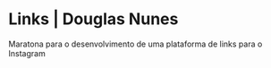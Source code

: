 # Links | Douglas Nunes
Maratona para o desenvolvimento de uma plataforma de links para o Instagram
